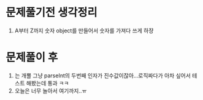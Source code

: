 # 문제풀기전 생각정리

1. A부터 Z까지 숫자 object를 만들어서 숫자를 가져다 쓰게 하쟝

# 문제풀이 후

1. 는 개뿔 그냥 parseInt의 두번째 인자가 진수값이잖아...로직짜다가 아차 싶어서 테스트 해봤는데 통과 ㅋㅋ
2. 오늘은 너무 놀아서 여기까지..ㅠ
